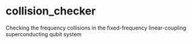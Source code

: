 # collision_checker
Checking the frequency collisions in the fixed-frequency linear-coupling superconducting qubit system
